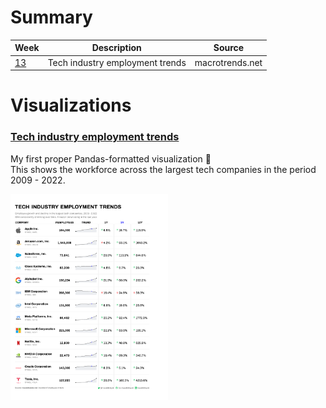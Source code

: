# Summary

| Week | Description | Source |
|------|-------------|--------|
| [13](./W13) | Tech industry employment trends | macrotrends.net |

# Visualizations
### [Tech industry employment trends](./W13)
My first proper Pandas-formatted visualization 🎉<br>This shows the workforce across the largest tech companies in the period 2009 - 2022.

<a href="./W13/result.png"><img src="./W13/result.png" width="50%"/></a>